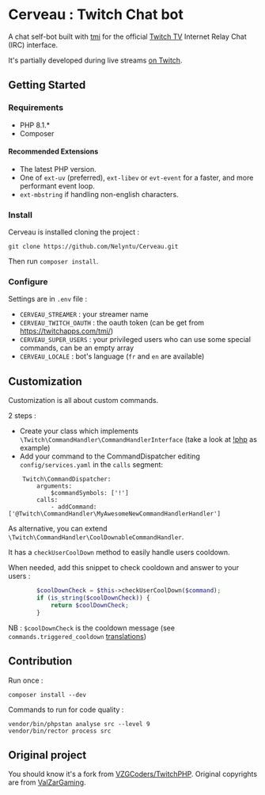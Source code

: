 Cerveau : Twitch Chat bot
=========================

A chat self-bot built with [tmi](https://github.com/ghostzero/tmi) for the official [Twitch TV](https://www.twitch.tv) Internet Relay Chat (IRC) interface.

It's partially developed during live streams [on Twitch](https://www.twitch.tv/nelyntu_).

## Getting Started

### Requirements

- PHP 8.1.*
- Composer

#### Recommended Extensions

- The latest PHP version.
- One of `ext-uv` (preferred), `ext-libev` or `evt-event` for a faster, and more performant event loop.
- `ext-mbstring` if handling non-english characters.

### Install

Cerveau is installed cloning the project :

```
git clone https://github.com/Nelyntu/Cerveau.git
```

Then run `composer install`.

### Configure

Settings are in `.env` file :
* `CERVEAU_STREAMER` : your streamer name
* `CERVEAU_TWITCH_OAUTH` : the oauth token (can be get from https://twitchapps.com/tmi/)
* `CERVEAU_SUPER_USERS` : your privileged users who can use some special commands, can be an empty array
* `CERVEAU_LOCALE` : bot's language (`fr` and `en` are available)

## Customization

Customization is all about custom commands.

2 steps :

* Create your class which implements `\Twitch\CommandHandler\CommandHandlerInterface` (take a look at [!php](src/Twitch/CommandHandler/PhpCommandHandler.php) as example)
* Add your command to the CommandDispatcher editing `config/services.yaml` in the `calls` segment:

```
    Twitch\CommandDispatcher:
        arguments:
            $commandSymbols: ['!']
        calls:
            - addCommand: ['@Twitch\CommandHandler\MyAwesomeNewCommandHandlerHandler']
```

As alternative, you can extend `\Twitch\CommandHandler\CoolDownableCommandHandler`.

It has a `checkUserCoolDown` method to easily handle users cooldown.

When needed, add this snippet to check cooldown and answer to your users :
```php
        $coolDownCheck = $this->checkUserCoolDown($command);
        if (is_string($coolDownCheck)) {
            return $coolDownCheck;
        }
```

NB : `$coolDownCheck` is the cooldown message (see `commands.triggered_cooldown` [translations](translations))

## Contribution

Run once :

```
composer install --dev
```

Commands to run for code quality :

```
vendor/bin/phpstan analyse src --level 9
vendor/bin/rector process src
```

## Original project

You should know it's a fork from [VZGCoders/TwitchPHP](https://github.com/VZGCoders/TwitchPHP).
Original copyrights are from [ValZarGaming](mailto:valzargaming@gmail.com).
